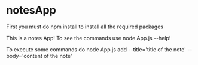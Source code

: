 # notesApp
First you must do npm install to install all the required packages

This is a notes App! To see the commands use node App.js --help!

To execute some commands do node App.js add --title='title of the note' --body='content of the note'
